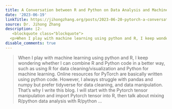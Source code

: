 ```yaml
---
title: A Conversation between R and Python on Data Analysis and Machine Learning
date: '2023-06-19'
linkTitle: https://jihongzhang.org/posts/2023-06-20-pytorch-a-conversation-between-r-and-python-on-data-analysis-and-machine-learning/index.html
source: Dr. Jihong Zhang
description: |2-
   <blockquote class="blockquote">
  <p>When I play with machine learning using python and R, I keep wondering whether I can combine R and Python code in a better way, such as using R for data cleaning/visualization and Python for machine learning. Online resources for PyTorch are basically written using python code. However, I always struggle with pandas and numpy but prefer tidyverse for data cleaning, and data manipulation. That’s why I write this blog. I will start with the Pytorch tensor manipulation and import Pytorch tensor into R, then talk about mixing R/python data analysis with R/python ...
disable_comments: true
---
```

 <blockquote class="blockquote">
<p>When I play with machine learning using python and R, I keep wondering whether I can combine R and Python code in a better way, such as using R for data cleaning/visualization and Python for machine learning. Online resources for PyTorch are basically written using python code. However, I always struggle with pandas and numpy but prefer tidyverse for data cleaning, and data manipulation. That’s why I write this blog. I will start with the Pytorch tensor manipulation and import Pytorch tensor into R, then talk about mixing R/python data analysis with R/python ...